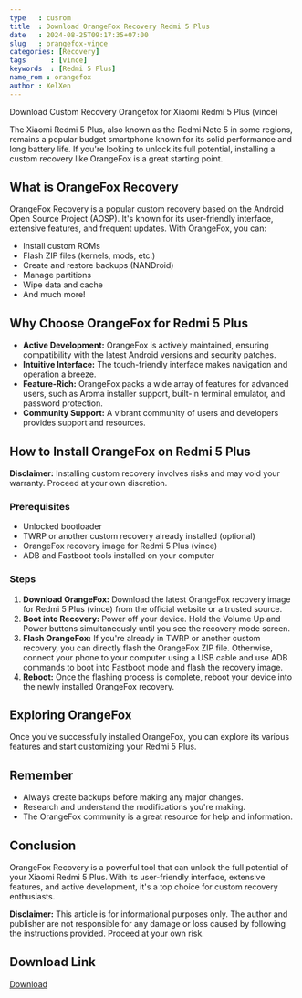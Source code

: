 ```yaml
---
type   : cusrom
title  : Download OrangeFox Recovery Redmi 5 Plus
date   : 2024-08-25T09:17:35+07:00
slug   : orangefox-vince
categories: [Recovery]
tags      : [vince]
keywords  : [Redmi 5 Plus]
name_rom : orangefox
author : XelXen
---
```


Download Custom Recovery Orangefox for Xiaomi Redmi 5 Plus (vince)

The Xiaomi Redmi 5 Plus, also known as the Redmi Note 5 in some regions, remains a popular budget smartphone known for its solid performance and long battery life. If you're looking to unlock its full potential, installing a custom recovery like OrangeFox is a great starting point.

## What is OrangeFox Recovery

OrangeFox Recovery is a popular custom recovery based on the Android Open Source Project (AOSP). It's known for its user-friendly interface, extensive features, and frequent updates. With OrangeFox, you can:

* Install custom ROMs
* Flash ZIP files (kernels, mods, etc.)
* Create and restore backups (NANDroid)
* Manage partitions
* Wipe data and cache
* And much more!

## Why Choose OrangeFox for Redmi 5 Plus

* **Active Development:** OrangeFox is actively maintained, ensuring compatibility with the latest Android versions and security patches.
* **Intuitive Interface:** The touch-friendly interface makes navigation and operation a breeze.
* **Feature-Rich:** OrangeFox packs a wide array of features for advanced users, such as Aroma installer support, built-in terminal emulator, and password protection.
* **Community Support:** A vibrant community of users and developers provides support and resources.

## How to Install OrangeFox on Redmi 5 Plus

**Disclaimer:** Installing custom recovery involves risks and may void your warranty. Proceed at your own discretion.

### Prerequisites

* Unlocked bootloader
* TWRP or another custom recovery already installed (optional)
* OrangeFox recovery image for Redmi 5 Plus (vince)
* ADB and Fastboot tools installed on your computer

### Steps

1. **Download OrangeFox:** Download the latest OrangeFox recovery image for Redmi 5 Plus (vince) from the official website or a trusted source.
2. **Boot into Recovery:** Power off your device. Hold the Volume Up and Power buttons simultaneously until you see the recovery mode screen.
3. **Flash OrangeFox:** If you're already in TWRP or another custom recovery, you can directly flash the OrangeFox ZIP file. Otherwise, connect your phone to your computer using a USB cable and use ADB commands to boot into Fastboot mode and flash the recovery image.
4. **Reboot:** Once the flashing process is complete, reboot your device into the newly installed OrangeFox recovery.

## Exploring OrangeFox

Once you've successfully installed OrangeFox, you can explore its various features and start customizing your Redmi 5 Plus.

## Remember

* Always create backups before making any major changes.
* Research and understand the modifications you're making.
* The OrangeFox community is a great resource for help and information.

## Conclusion

OrangeFox Recovery is a powerful tool that can unlock the full potential of your Xiaomi Redmi 5 Plus. With its user-friendly interface, extensive features, and active development, it's a top choice for custom recovery enthusiasts. 

**Disclaimer:** This article is for informational purposes only. The author and publisher are not responsible for any damage or loss caused by following the instructions provided. Proceed at your own risk.


## Download Link
[Download](https://orangefox.download/device/vince)


